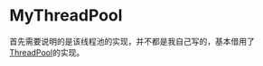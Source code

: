 # MyThreadPool
首先需要说明的是该线程池的实现，并不都是我自己写的，基本借用了[ThreadPool](https://www.bilibili.com/video/av90798049)的实现。
